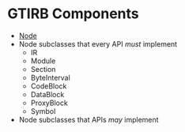 GTIRB Components
================


* [Node](Desc_Node.md)
* Node subclasses that every API *must* implement
  * IR
  * Module
  * Section
  * ByteInterval
  * CodeBlock
  * DataBlock
  * ProxyBlock
  * Symbol
* Node subclasses that APIs *may* implement
